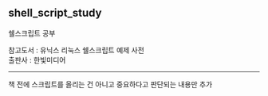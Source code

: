 shell_script_study
----

쉘스크립트 공부

참고도서 : 유닉스 리눅스 쉘스크립트 예제 사전<br>
출판사 : 한빛미디어

----

책 전에 스크립트를 올리는 건 아니고 중요하다고 판단되는 내용만 추가


